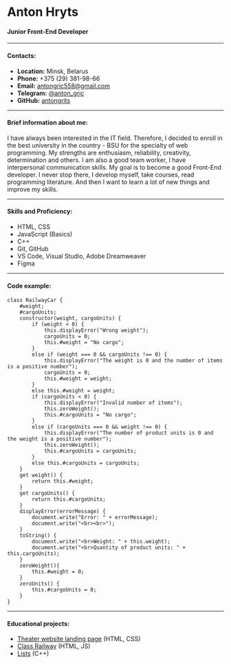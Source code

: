 # Anton Hryts
#### Junior Front-End Developer

---

#### Contacts:
* **Location:** Minsk, Belarus
* **Phone:** +375 (29) 381-98-66 
* **Email:** <antongric558@gmail.com>
* **Telegram:** [@anton_gric](https://t.me/anton_gric)
* **GitHub:** [antongrits](https://github.com/antongrits)

---

#### Brief information about me:
I have always been interested in the IT field. Therefore, I decided to enroll in the best university in the country - BSU for the specialty of web programming.
My strengths are enthusiasm, reliability, creativity, determination and others. I am also a good team worker, I have interpersonal communication skills. 
My goal is to become a good Front-End developer. 
I never stop there, I develop myself, take courses, read programming literature. And then I want to learn a lot of new things and improve my skills.

---

#### Skills and Proficiency:
* HTML, CSS
* JavaScript (Basics)
* C++
* Git, GitHub
* VS Code, Visual Studio, Adobe Dreamweaver
* Figma

---

#### Code example:
```
class RailwayCar {
    #weight;
    #cargoUnits;
    constructor(weight, cargoUnits) {
        if (weight < 0) {
            this.displayError("Wrong weight");
            cargoUnits = 0;
            this.#weight = "No cargo";
        }
        else if (weight === 0 && cargoUnits !== 0) {
            this.displayError("The weight is 0 and the number of items is a positive number");
            cargoUnits = 0;
            this.#weight = weight;
        }
        else this.#weight = weight;
        if (cargoUnits < 0) {
            this.displayError("Invalid number of items");
            this.zeroWeight();
            this.#cargoUnits = "No cargo";
        }
        else if (cargoUnits === 0 && weight !== 0) {
            this.displayError("The number of product units is 0 and the weight is a positive number");
            this.zeroWeight();
            this.#cargoUnits = cargoUnits;
        }
        else this.#cargoUnits = cargoUnits;
    }
    get weight() {
        return this.#weight;
    }
    get cargoUnits() {
        return this.#cargoUnits;
    }
    displayError(errorMessage) {
        document.write("Error: " + errorMessage);
        document.write("<br><br>");
    }
    toString() {
        document.write("<br>Weight: " + this.weight);
        document.write("<br>Quantity of product units: " + this.cargoUnits);
    }
    zeroWeight(){
        this.#weight = 0;
    }
    zeroUnits() {
        this.#cargoUnits = 0;
    }
}
```

---

#### Educational projects:
* [Theater website landing page](https://github.com/antongrits/theater) (HTML, CSS)
* [Class Railway](https://github.com/antongrits/railway_class) (HTML, JS)
* [Lists](https://github.com/antongrits/lists) (C++)